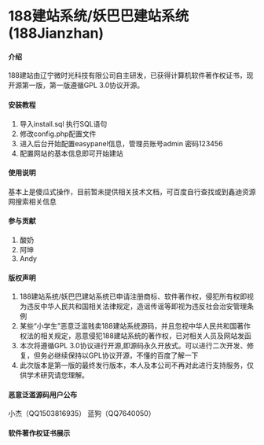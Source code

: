 # 188建站系统/妖巴巴建站系统(188Jianzhan)

#### 介绍
188建站由辽宁微时光科技有限公司自主研发，已获得计算机软件著作权证书，现开源第一版，第一版遵循GPL 3.0协议开源。

#### 安装教程

1. 导入install.sql 执行SQL语句
2. 修改config.php配置文件
3. 进入后台开始配置easypanel信息，管理员账号admin 密码123456
4. 配置网站的基本信息即可开始建站

#### 使用说明

基本上是傻瓜式操作，目前暂未提供相关技术文档，可百度自行查找或到鑫迪资源网搜索相关信息

#### 参与贡献

1. 酸奶
2. 阿坤
3. Andy

#### 版权声明

1. 188建站系统/妖巴巴建站系统已申请注册商标、软件著作权，侵犯所有权即视为违反中华人民共和国相关法律规定，造谣传谣等即视为违反社会治安管理条例
2. 某些“小学生”恶意泛滥贱卖188建站系统源码，并且忽视中华人民共和国著作权法的相关规定，恶意侵犯188建站系统的著作权，已对相关人员及网站发函
3. 本次将遵循GPL 3.0协议进行开源,即源码永久开放式。可以进行二次开发、修复，但务必继续保持以GPL协议开源，不懂的百度了解一下
4. 此次版本是第一版的最终发行版本，本人及本公司不再对此进行支持服务，仅供学术研究请您理解。

#### 恶意泛滥源码用户公布
小杰（QQ1503816935）
蓝狗（QQ7640050）

#### 软件著作权证书展示
